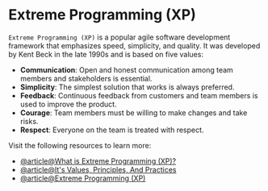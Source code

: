 # Extreme Programming (XP)

`Extreme Programming (XP)` is a popular agile software development framework that emphasizes speed, simplicity, and quality. It was developed by Kent Beck in the late 1990s and is based on five values:

*   **Communication**: Open and honest communication among team members and stakeholders is essential.
*   **Simplicity**: The simplest solution that works is always preferred.
*   **Feedback**: Continuous feedback from customers and team members is used to improve the product.
*   **Courage**: Team members must be willing to make changes and take risks.
*   **Respect**: Everyone on the team is treated with respect.

Visit the following resources to learn more:

- [@article@What is Extreme Programming (XP)?](https://www.agilealliance.org/glossary/xp/)
- [@article@It's Values, Principles, And Practices](https://www.nimblework.com/agile/extreme-programming-xp/)
- [@article@Extreme Programming (XP)](https://scrum-master.org/en/extreme-programming-xp-a-beginners-guide-to-the-agile-method/)
